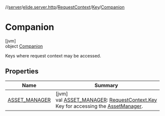 //[server](../../../../../index.md)/[elide.server.http](../../../index.md)/[RequestContext](../../index.md)/[Key](../index.md)/[Companion](index.md)

# Companion

[jvm]\
object [Companion](index.md)

Keys where request context may be accessed.

## Properties

| Name | Summary |
|---|---|
| [ASSET_MANAGER](-a-s-s-e-t_-m-a-n-a-g-e-r.md) | [jvm]<br>val [ASSET_MANAGER](-a-s-s-e-t_-m-a-n-a-g-e-r.md): [RequestContext.Key](../index.md)<br>Key for accessing the [AssetManager](../../../../elide.server.assets/-asset-manager/index.md). |
